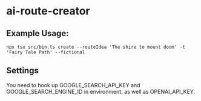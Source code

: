 # ai-route-creator



## Example Usage:
`npx tsx src/bin.ts create --routeIdea 'The shire to mount doom' -t 'Fairy Tale Path' --fictional`

## Settings

You need to hook up GOOGLE_SEARCH_API_KEY and GOOGLE_SEARCH_ENGINE_ID in environment, as well as OPENAI_API_KEY.
